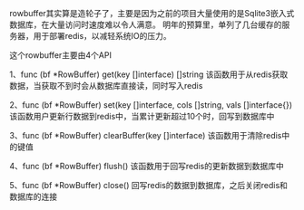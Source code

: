 rowbuffer其实算是造轮子了，主要是因为之前的项目大量使用的是Sqlite3嵌入式数据库，在大量访问时速度难以令人满意。
明年的预算里，单列了几台缓存的服务器，用于部署redis，以减轻系统IO的压力。

这个rowbuffer主要由4个API

1、func (bf *RowBuffer) get(key []interface) []string
该函数用于从redis获取数据，当获取不到时会从数据库直接读，同时写入redis

2、func (bf *RowBuffer) set(key []interface, cols []string, vals []interface{})
该函数用户更新行数据到redis中，当累计更新超过10个时，回写到数据库中

3、func (bf *RowBuffer) clearBuffer(key []interface)
该函数用于清除redis中的键值

4、func (bf *RowBuffer) flush()
该函数用于回写redis的更新数据到数据库中

5、func (bf *RowBuffer) close()
回写redis的数据到数据库，之后关闭redis和数据库的连接
